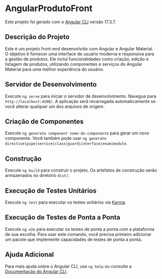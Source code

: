# AngularProdutoFront

Este projeto foi gerado com o [Angular CLI](https://angular.io/cli) versão 17.3.7.

## Descrição do Projeto

Este é um projeto front-end desenvolvido com Angular e Angular Material. O objetivo é fornecer uma interface de usuário moderna e responsiva para a gestão de produtos. Ele inclui funcionalidades como criação, edição e listagem de produtos, utilizando componentes e serviços do Angular Material para uma melhor experiência do usuário.

## Servidor de Desenvolvimento

Execute `ng serve` para iniciar o servidor de desenvolvimento. Navegue para `http://localhost:4200/`. A aplicação será recarregada automaticamente se você alterar qualquer um dos arquivos de origem.

## Criação de Componentes

Execute `ng generate component nome-do-componente` para gerar um novo componente. Você também pode usar `ng generate directive|pipe|service|class|guard|interface|enum|module`.

## Construção

Execute `ng build` para construir o projeto. Os artefatos de construção serão armazenados no diretório `dist/`.

## Execução de Testes Unitários

Execute `ng test` para executar os testes unitários via [Karma](https://karma-runner.github.io).

## Execução de Testes de Ponta a Ponta

Execute `ng e2e` para executar os testes de ponta a ponta com a plataforma de sua escolha. Para usar este comando, você precisa primeiro adicionar um pacote que implemente capacidades de testes de ponta a ponta.

## Ajuda Adicional

Para mais ajuda sobre o Angular CLI, use `ng help` ou consulte a [Documentação do Angular CLI](https://angular.io/cli).
